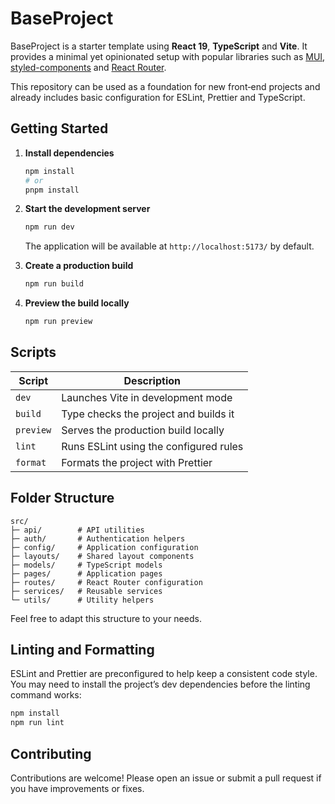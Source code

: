 # BaseProject

BaseProject is a starter template using **React 19**, **TypeScript** and **Vite**. It provides a minimal yet opinionated setup with popular libraries such as [MUI](https://mui.com/), [styled-components](https://styled-components.com/) and [React Router](https://reactrouter.com/).

This repository can be used as a foundation for new front‑end projects and already includes basic configuration for ESLint, Prettier and TypeScript.

## Getting Started

1. **Install dependencies**

   ```bash
   npm install
   # or
   pnpm install
   ```

2. **Start the development server**

   ```bash
   npm run dev
   ```

   The application will be available at `http://localhost:5173/` by default.

3. **Create a production build**

   ```bash
   npm run build
   ```

4. **Preview the build locally**

   ```bash
   npm run preview
   ```

## Scripts

| Script       | Description                           |
| ------------ | ------------------------------------- |
| `dev`        | Launches Vite in development mode     |
| `build`      | Type checks the project and builds it |
| `preview`    | Serves the production build locally   |
| `lint`       | Runs ESLint using the configured rules|
| `format`     | Formats the project with Prettier     |

## Folder Structure

```
src/
├─ api/        # API utilities
├─ auth/       # Authentication helpers
├─ config/     # Application configuration
├─ layouts/    # Shared layout components
├─ models/     # TypeScript models
├─ pages/      # Application pages
├─ routes/     # React Router configuration
├─ services/   # Reusable services
└─ utils/      # Utility helpers
```

Feel free to adapt this structure to your needs.

## Linting and Formatting

ESLint and Prettier are preconfigured to help keep a consistent code style. You may need to install the project’s dev dependencies before the linting command works:

```bash
npm install
npm run lint
```

## Contributing

Contributions are welcome! Please open an issue or submit a pull request if you have improvements or fixes.

